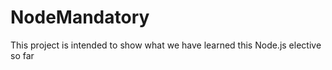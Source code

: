 # NodeMandatory

This project is intended to show what we have learned this Node.js elective so far
